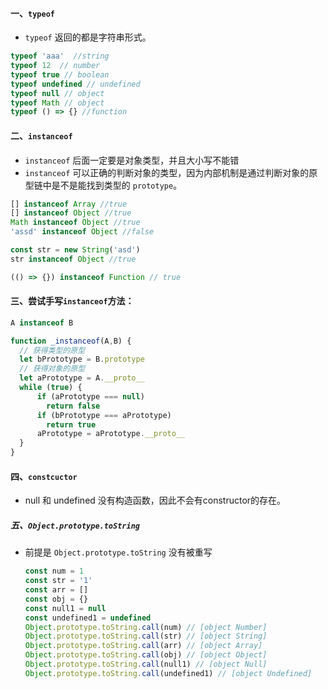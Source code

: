 

#### 一、`typeof`

- `typeof`  返回的都是字符串形式。

```javascript
typeof 'aaa'  //string
typeof 12  // number
typeof true // boolean
typeof undefined // undefined
typeof null // object
typeof Math // object
typeof () => {} //function
```

#### 二、`instanceof`

- `instanceof` 后面一定要是对象类型，并且大小写不能错
- `instanceof` 可以正确的判断对象的类型，因为内部机制是通过判断对象的原型链中是不是能找到类型的 `prototype`。

```javascript
[] instanceof Array //true
[] instanceof Object //true
Math instanceof Object //true
'assd' instanceof Object //false

const str = new String('asd')
str instanceof Object //true

(() => {}) instanceof Function // true
```

#### 三、尝试手写`instanceof`方法：

```javascript
A instanceof B

function _instanceof(A,B) {
  // 获得类型的原型
  let bPrototype = B.prototype
  // 获得对象的原型
  let aPrototype = A.__proto__
  while (true) {
      if (aPrototype === null)
        return false
      if (bPrototype === aPrototype)
        return true
      aPrototype = aPrototype.__proto__
  }
}
```



#### 四、`constcuctor`

- null 和 undefined 没有构造函数，因此不会有constructor的存在。

##### 五、`Object.prototype.toString`

- 前提是  `Object.prototype.toString`  没有被重写

  ```javascript
  const num = 1
  const str = '1'
  const arr = []
  const obj = {}
  const null1 = null
  const undefined1 = undefined
  Object.prototype.toString.call(num) // [object Number]
  Object.prototype.toString.call(str) // [object String]
  Object.prototype.toString.call(arr) // [object Array]
  Object.prototype.toString.call(obj) // [object Object]
  Object.prototype.toString.call(null1) // [object Null]
  Object.prototype.toString.call(undefined1) // [object Undefined]
  ```

